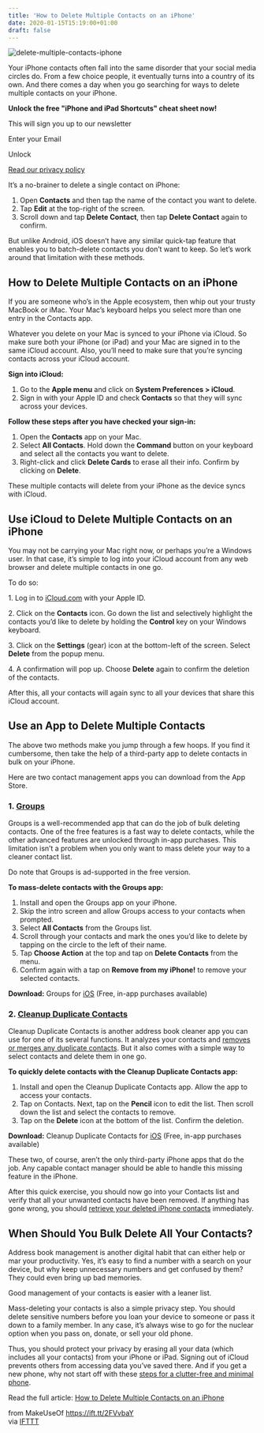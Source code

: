 ```yaml
---
title: 'How to Delete Multiple Contacts on an iPhone'
date: 2020-01-15T15:19:00+01:00
draft: false
---
```


![delete-multiple-contacts-iphone](https://static.makeuseof.com/wp-content/uploads/2020/01/delete-multiple-contacts-iphone.jpg)

Your iPhone contacts often fall into the same disorder that your social media circles do. From a few choice people, it eventually turns into a country of its own. And there comes a day when you go searching for ways to delete multiple contacts on your iPhone.

**Unlock the free "iPhone and iPad Shortcuts" cheat sheet now!**

This will sign you up to our newsletter

Enter your Email

Unlock

[Read our privacy policy](//www.makeuseof.com/legal/)

It’s a no-brainer to delete a single contact on iPhone:

1.  Open **Contacts** and then tap the name of the contact you want to delete.
2.  Tap **Edit** at the top-right of the screen.
3.  Scroll down and tap **Delete Contact**, then tap **Delete Contact** again to confirm.

But unlike Android, iOS doesn’t have any similar quick-tap feature that enables you to batch-delete contacts you don’t want to keep. So let’s work around that limitation with these methods.

How to Delete Multiple Contacts on an iPhone
--------------------------------------------

If you are someone who’s in the Apple ecosystem, then whip out your trusty MacBook or iMac. Your Mac’s keyboard helps you select more than one entry in the Contacts app.

Whatever you delete on your Mac is synced to your iPhone via iCloud. So make sure both your iPhone (or iPad) and your Mac are signed in to the same iCloud account. Also, you’ll need to make sure that you’re syncing contacts across your iCloud account.

**Sign into iCloud:**

1.  Go to the **Apple menu** and click on **System Preferences > iCloud**.
2.  Sign in with your Apple ID and check **Contacts** so that they will sync across your devices.

**Follow these steps after you have checked your sign-in:**

1.  Open the **Contacts** app on your Mac.
2.  Select **All Contacts**. Hold down the **Command** button on your keyboard and select all the contacts you want to delete.
3.  Right-click and click **Delete Cards** to erase all their info. Confirm by clicking on **Delete**.

These multiple contacts will delete from your iPhone as the device syncs with iCloud.

Use iCloud to Delete Multiple Contacts on an iPhone
---------------------------------------------------

You may not be carrying your Mac right now, or perhaps you’re a Windows user. In that case, it’s simple to log into your iCloud account from any web browser and delete multiple contacts in one go.

To do so:

1\. Log in to [iCloud.com](https://www.icloud.com/) with your Apple ID.

2\. Click on the **Contacts** icon. Go down the list and selectively highlight the contacts you’d like to delete by holding the **Control** key on your Windows keyboard.

3\. Click on the **Settings** (gear) icon at the bottom-left of the screen. Select **Delete** from the popup menu.

4\. A confirmation will pop up. Choose **Delete** again to confirm the deletion of the contacts.

After this, all your contacts will again sync to all your devices that share this iCloud account.

Use an App to Delete Multiple Contacts
--------------------------------------

The above two methods make you jump through a few hoops. If you find it cumbersome, then take the help of a third-party app to delete contacts in bulk on your iPhone.

Here are two contact management apps you can download from the App Store.

### 1\. [Groups](https://qbix.com/groups)

Groups is a well-recommended app that can do the job of bulk deleting contacts. One of the free features is a fast way to delete contacts, while the other advanced features are unlocked through in-app purchases. This limitation isn’t a problem when you only want to mass delete your way to a cleaner contact list.

Do note that Groups is ad-supported in the free version.

[](//static.makeuseof.com/wp-content/uploads/2020/01/iPhone-Delete-Multiple-Contacts-Groups01.jpg)

[](//static.makeuseof.com/wp-content/uploads/2020/01/iPhone-Delete-Multiple-Contacts-Groups02.jpg)

[](//static.makeuseof.com/wp-content/uploads/2020/01/iPhone-Delete-Multiple-Contacts-Groups03.jpg)

**To mass-delete contacts with the Groups app:**

1.  Install and open the Groups app on your iPhone.
2.  Skip the intro screen and allow Groups access to your contacts when prompted.
3.  Select **All Contacts** from the Groups list.
4.  Scroll through your contacts and mark the ones you’d like to delete by tapping on the circle to the left of their name.
5.  Tap **Choose Action** at the top and tap on **Delete Contacts** from the menu.
6.  Confirm again with a tap on **Remove from my iPhone!** to remove your selected contacts.

**Download:** Groups for [iOS](https://apps.apple.com/us/app/groups/id407855546) (Free, in-app purchases available)

### 2\. [Cleanup Duplicate Contacts](https://www.circleback.com/apps/)

Cleanup Duplicate Contacts is another address book cleaner app you can use for one of its several functions. It analyzes your contacts and [removes or merges any duplicate contacts](//www.makeuseof.com/tag/merge-delete-duplicate-iphone-contacts/). But it also comes with a simple way to select contacts and delete them in one go.

[](//static.makeuseof.com/wp-content/uploads/2020/01/Cleanup-Duplicate-Contacts01.jpg)

[](//static.makeuseof.com/wp-content/uploads/2020/01/Cleanup-Duplicate-Contacts02.jpg)

[](//static.makeuseof.com/wp-content/uploads/2020/01/Cleanup-Duplicate-Contacts03.jpg)

**To quickly delete contacts with the Cleanup Duplicate Contacts app:**

1.  Install and open the Cleanup Duplicate Contacts app. Allow the app to access your contacts.
2.  Tap on Contacts. Next, tap on the **Pencil** icon to edit the list. Then scroll down the list and select the contacts to remove.
3.  Tap on the **Delete** icon at the bottom of the list. Confirm the deletion.

**Download:** Cleanup Duplicate Contacts for [iOS](https://apps.apple.com/us/app/cleanup-duplicate-contacts/id513670485) (Free, in-app purchases available)

These two, of course, aren’t the only third-party iPhone apps that do the job. Any capable contact manager should be able to handle this missing feature in the iPhone.

After this quick exercise, you should now go into your Contacts list and verify that all your unwanted contacts have been removed. If anything has gone wrong, you should [retrieve your deleted iPhone contacts](//www.makeuseof.com/tag/retrieve-deleted-iphone-contacts/) immediately.

When Should You Bulk Delete All Your Contacts?
----------------------------------------------

Address book management is another digital habit that can either help or mar your productivity. Yes, it’s easy to find a number with a search on your device, but why keep unnecessary numbers and get confused by them? They could even bring up bad memories.

Good management of your contacts is easier with a leaner list.

Mass-deleting your contacts is also a simple privacy step. You should delete sensitive numbers before you loan your device to someone or pass it down to a family member. In any case, it’s always wise to go for the nuclear option when you pass on, donate, or sell your old phone.

Thus, you should protect your privacy by erasing all your data (which includes all your contacts) from your iPhone or iPad. Signing out of iCloud prevents others from accessing data you’ve saved there. And if you get a new phone, why not start off with these [steps for a clutter-free and minimal phone](//www.makeuseof.com/tag/clutter-free-minimalist-iphone/).

Read the full article: [How to Delete Multiple Contacts on an iPhone](https://www.makeuseof.com/tag/how-to-delete-multiple-contacts-on-iphone/)

  
  
from MakeUseOf https://ift.tt/2FVvbaY  
via [IFTTT](https://ifttt.com/?ref=da&site=blogger)